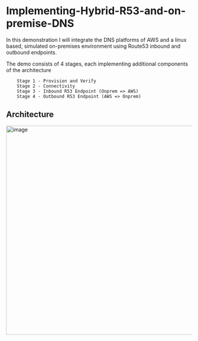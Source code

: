 # Implementing-Hybrid-R53-and-on-premise-DNS
In this demonstration I will integrate the DNS platforms of AWS and a linux based, simulated on-premises environment using Route53 inbound and outbound endpoints.

The demo consists of 4 stages, each implementing additional components of the architecture
```
    Stage 1 - Provision and Verify
    Stage 2 - Connectivity
    Stage 3 - Inbound R53 Endpoint (Onprem => AWS)
    Stage 4 - Outbound R53 Endpoint (AWS => Onprem)
```

## Architecture

<img width="1079" height="566" alt="image" src="https://github.com/user-attachments/assets/aac5778f-0e70-4301-92d4-b00568410fbd" />
